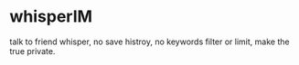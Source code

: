 # whisperIM
talk to friend whisper, no save histroy, no keywords filter or limit, make the true private.
